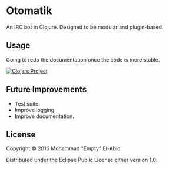 # Otomatik

An IRC bot in Clojure. Designed to be modular and plugin-based.

## Usage

Going to redo the documentation once the code is more stable.

[![Clojars Project](http://clojars.org/otomatik/latest-version.svg)](http://clojars.org/otomatik)

## Future Improvements

* Test suite.
* Improve logging.
* Improve documentation.

## License

Copyright © 2016 Mohammad "Empty" El-Abid

Distributed under the Eclipse Public License either version 1.0.
